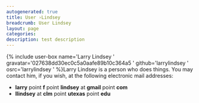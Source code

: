 ```yaml
---
autogenerated: true
title: User ›Lindsey
breadcrumb: User Lindsey
layout: page
categories: 
description: test description
---
```


{% include user-box name='Larry Lindsey ' gravatar='027638dd30ec0c5a0aafe89b10c364a5 ' github='larrylindsey ' osrc='larrylindsey ' %}Larry Lindsey is a person who does things. You may contact him, if you wish, at the following electronic mail addresses:

-   **larry** point **f** point **lindsey** at **gmail** point **com**
-   **llindsey** at **clm** point **utexas** point **edu**
